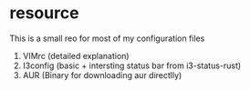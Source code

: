 # resource #
This is a small reo for most of my configuration files

1. VIMrc (detailed explanation)
2. I3config (basic + intersting status bar from i3-status-rust)
3. AUR (Binary for downloading aur directlly)
